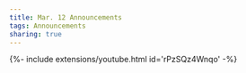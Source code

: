 ```yaml
---
title: Mar. 12 Announcements
tags: Announcements
sharing: true
---
```

<div>{%- include extensions/youtube.html id='rPzSQz4Wnqo' -%}</div>
